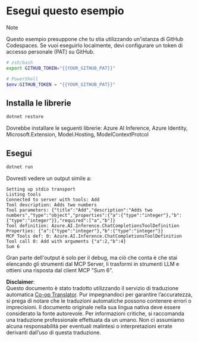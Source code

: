 <!--
CO_OP_TRANSLATOR_METADATA:
{
  "original_hash": "c40c54fa74ded9c223bc0ebfc8a2de7c",
  "translation_date": "2025-07-13T19:02:57+00:00",
  "source_file": "03-GettingStarted/03-llm-client/solution/dotnet/README.md",
  "language_code": "it"
}
-->
# Esegui questo esempio

> [!NOTE]
> Questo esempio presuppone che tu stia utilizzando un'istanza di GitHub Codespaces. Se vuoi eseguirlo localmente, devi configurare un token di accesso personale (PAT) su GitHub.
>
> ```bash
> # zsh/bash
> export GITHUB_TOKEN="{{YOUR_GITHUB_PAT}}"
> ```
>
> ```powershell
> # PowerShell
> $env:GITHUB_TOKEN = "{{YOUR_GITHUB_PAT}}"
> ```

## Installa le librerie

```sh
dotnet restore
```

Dovrebbe installare le seguenti librerie: Azure AI Inference, Azure Identity, Microsoft.Extension, Model.Hosting, ModelContextProtcol

## Esegui

```sh 
dotnet run
```

Dovresti vedere un output simile a:

```text
Setting up stdio transport
Listing tools
Connected to server with tools: Add
Tool description: Adds two numbers
Tool parameters: {"title":"Add","description":"Adds two numbers","type":"object","properties":{"a":{"type":"integer"},"b":{"type":"integer"}},"required":["a","b"]}
Tool definition: Azure.AI.Inference.ChatCompletionsToolDefinition
Properties: {"a":{"type":"integer"},"b":{"type":"integer"}}
MCP Tools def: 0: Azure.AI.Inference.ChatCompletionsToolDefinition
Tool call 0: Add with arguments {"a":2,"b":4}
Sum 6
```

Gran parte dell'output è solo per il debug, ma ciò che conta è che stai elencando gli strumenti dal MCP Server, li trasformi in strumenti LLM e ottieni una risposta dal client MCP "Sum 6".

**Disclaimer**:  
Questo documento è stato tradotto utilizzando il servizio di traduzione automatica [Co-op Translator](https://github.com/Azure/co-op-translator). Pur impegnandoci per garantire l’accuratezza, si prega di notare che le traduzioni automatiche possono contenere errori o imprecisioni. Il documento originale nella sua lingua nativa deve essere considerato la fonte autorevole. Per informazioni critiche, si raccomanda una traduzione professionale effettuata da un umano. Non ci assumiamo alcuna responsabilità per eventuali malintesi o interpretazioni errate derivanti dall’uso di questa traduzione.